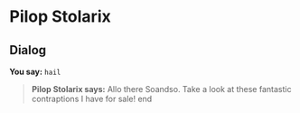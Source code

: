 # Pilop Stolarix


## Dialog

**You say:** `hail`



>**Pilop Stolarix says:** Allo there Soandso. Take a look at these fantastic contraptions I have for sale!
end
